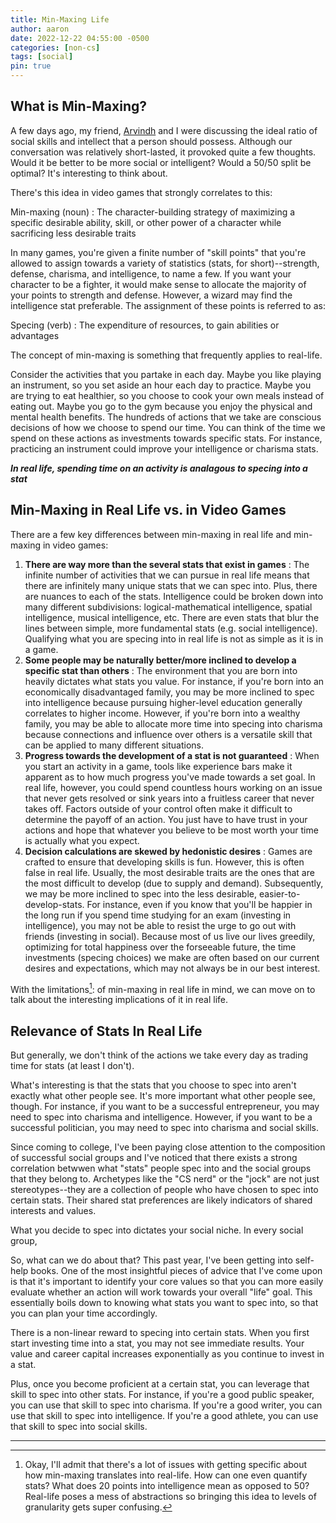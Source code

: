 ```yaml
---
title: Min-Maxing Life
author: aaron
date: 2022-12-22 04:55:00 -0500
categories: [non-cs]
tags: [social]
pin: true
---
```


## What is Min-Maxing?
A few days ago, my friend, [Arvindh](https://arvindh-manian.github.io/ "Arvindh's Blog") and I were discussing the ideal ratio of social skills and intellect that a person should possess. Although our conversation was relatively short-lasted, it provoked quite a few thoughts. Would it be better to be more social or intelligent? Would a 50/50 split be optimal? It's interesting to think about.

There's this idea in video games that strongly correlates to this:

Min-maxing (noun)
: The character-building strategy of maximizing a specific desirable ability, skill, or other power of a character while sacrificing less desirable traits

In many games, you're given a finite number of "skill points" that you're allowed to assign towards a variety of statistics (stats, for short)--strength, defense, charisma, and intelligence, to name a few. If you want your character to be a fighter, it would make sense to allocate the majority of your points to strength and defense. However, a wizard may find the intelligence stat preferable. The assignment of these points is referred to as:

Specing (verb)
: The expenditure of resources, to gain abilities or advantages

The concept of min-maxing is something that frequently applies to real-life.

Consider the activities that you partake in each day. Maybe you like playing an instrument, so you set aside an hour each day to practice. Maybe you are trying to eat healthier, so you choose to cook your own meals instead of eating out. Maybe you go to the gym because you enjoy the physical and mental health benefits. The hundreds of actions that we take are conscious decisions of how we choose to spend our time. You can think of the time we spend on these actions as investments towards specific stats. For instance, practicing an instrument could improve your intelligence or charisma stats.

**_In real life, spending time on an activity is analagous to specing into a stat_**

## Min-Maxing in Real Life vs. in Video Games

There are a few key differences between min-maxing in real life and min-maxing in video games:

1. **There are way more than the several stats that exist in games**
: The infinite number of activities that we can pursue in real life means that there are infinitely many unique stats that we can spec into. Plus, there are nuances to each of the stats. Intelligence could be broken down into many different subdivisions: logical-mathematical intelligence, spatial intelligence, musical intelligence, etc. There are even stats that blur the lines between simple, more fundamental stats (e.g. social intelligence). Qualifying what you are specing into in real life is not as simple as it is in a game.
2. **Some people may be naturally better/more inclined to develop a specific stat than others**
: The environment that you are born into heavily dictates what stats you value. For instance, if you're born into an economically disadvantaged family, you may be more inclined to spec into intelligence because pursuing higher-level education generally correlates to higher income. However, if you're born into a wealthy family, you may be able to allocate more time into specing into charisma because connections and influence over others is a versatile skill that can be applied to many different situations.
3. **Progress towards the development of a stat is not guaranteed**
: When you start an activity in a game, tools like experience bars make it apparent as to how much progress you've made towards a set goal. In real life, however, you could spend countless hours working on an issue that never gets resolved or sink years into a fruitless career that never takes off. Factors outside of your control often make it difficult to determine the payoff of an action. You just have to have trust in your actions and hope that whatever you believe to be most worth your time is actually what you expect.
4. **Decision calculations are skewed by hedonistic desires**
: Games are crafted to ensure that developing skills is fun. However, this is often false in real life. Usually, the most desirable traits are the ones that are the most difficult to develop (due to supply and demand). Subsequently, we may be more inclined to spec into the less desirable, easier-to-develop-stats. For instance, even if you know that you'll be happier in the long run if you spend time studying for an exam (investing in intelligence), you may not be able to resist the urge to go out with friends (investing in social). Because most of us live our lives greedily, optimizing for total happiness over the forseeable future, the time investments (specing choices) we make are often based on our current desires and expectations, which may not always be in our best interest.

With the limitations[^fn1]: of min-maxing in real life in mind, we can move on to talk about the interesting implications of it in real life.  


## Relevance of Stats In Real Life

But generally, we don't think of the actions we take every day as trading time for stats (at least I don't). 

What's interesting is that the stats that you choose to spec into aren't exactly what other people see. It's more important what other people see, though. For instance, if you want to be a successful entrepreneur, you may need to spec into charisma and intelligence. However, if you want to be a successful politician, you may need to spec into charisma and social skills.

Since coming to college, I've been paying close attention to the composition of successful social groups and I've noticed that there exists a strong correlation betwwen what "stats" people spec into and the social groups that they belong to. Archetypes like the "CS nerd" or the "jock" are not just stereotypes--they are a collection of people who have chosen to spec into certain stats. Their shared stat preferences are likely indicators of shared interests and values.

What you decide to spec into dictates your social niche. In every social group, 

So, what can we do about that? This past year, I've been getting into self-help books. One of the most insightful pieces of advice that I've come upon is that it's important to identify your core values so that you can more easily evaluate whether an action will work towards your overall "life" goal. This essentially boils down to knowing what stats you want to spec into, so that you can plan your time accordingly.

There is a non-linear reward to specing into certain stats. When you first start investing time into a stat, you may not see immediate results. Your value and career capital increases exponentially as you continue to invest in a stat.

Plus, once you become proficient at a certain stat, you can leverage that skill to spec into other stats. For instance, if you're a good public speaker, you can use that skill to spec into charisma. If you're a good writer, you can use that skill to spec into intelligence. If you're a good athlete, you can use that skill to spec into social skills.

---

[^fn1]: Okay, I'll admit that there's a lot of issues with getting specific about how min-maxing translates into real-life. How can one even quantify stats? What does 20 points into intelligence mean as opposed to 50? Real-life poses a mess of abstractions so bringing this idea to levels of granularity gets super confusing.